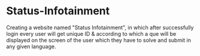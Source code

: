 # Status-Infotainment
Creating a website named "Status Infotainment", in which after successfully login every user will get unique ID &amp; according to which a que will be displayed on the screen of the user which they have to solve  and submit in any given language.
